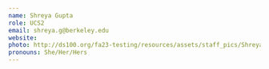 ```yaml
---
name: Shreya Gupta
role: UCS2
email: shreya.g@berkeley.edu
website: 
photo: http://ds100.org/fa23-testing/resources/assets/staff_pics/Shreya_Gupta.jpg
pronouns: She/Her/Hers
---
```

   
